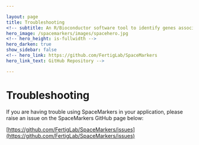 ```yaml
---

layout: page
title: Troubleshooting
<!-- subtitle: An R/Bioconductor software tool to identify genes associated with latent space interactions in spatial transcriptomics. -->
hero_image: /spacemarkers/images/spacehero.jpg
<!-- hero_height: is-fullwidth -->
hero_darken: true
show_sidebar: false
<!-- hero_link: https://github.com/FertigLab/SpaceMarkers
hero_link_text: GitHub Repository -->

---
```


# Troubleshooting

If you are having trouble using SpaceMarkers in your application, please raise an issue on the SpaceMarkers GitHub page below:

[https://github.com/FertigLab/SpaceMarkers/issues](https://github.com/FertigLab/SpaceMarkers/issues)
